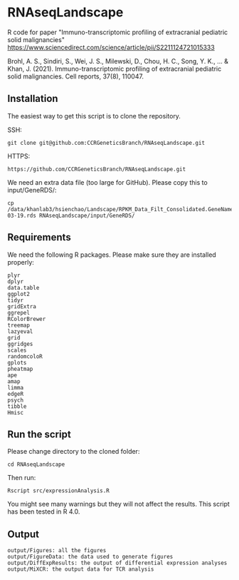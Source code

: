 # RNAseqLandscape
R code for paper "Immuno-transcriptomic profiling of extracranial pediatric solid malignancies" https://www.sciencedirect.com/science/article/pii/S2211124721015333

Brohl, A. S., Sindiri, S., Wei, J. S., Milewski, D., Chou, H. C., Song, Y. K., ... & Khan, J. (2021). Immuno-transcriptomic profiling of extracranial pediatric solid malignancies. Cell reports, 37(8), 110047.

## Installation

The easiest way to get this script is to clone the repository.

SSH:
```
git clone git@github.com:CCRGeneticsBranch/RNAseqLandscape.git
```
HTTPS:
```
https://github.com/CCRGeneticsBranch/RNAseqLandscape.git
```
We need an extra data file (too large for GitHub). Please copy this to input/GeneRDS/:
```
cp /data/khanlab3/hsienchao/Landscape/RPKM_Data_Filt_Consolidated.GeneNames.all.TCGA.Khanlab.pc.log22019-03-19.rds RNAseqLandscape/input/GeneRDS/
```

## Requirements

We need the following R packages. Please make sure they are installed properly:

```
plyr
dplyr
data.table
ggplot2
tidyr
gridExtra
ggrepel
RColorBrewer
treemap
lazyeval
grid
ggridges
scales
randomcoloR
gplots
pheatmap
ape
amap
limma
edgeR
psych
tibble
Hmisc
```

## Run the script

Please change directory to the cloned folder:
```
cd RNAseqLandscape
```

Then run:
```
Rscript src/expressionAnalysis.R
```

You might see many warnings but they will not affect the results. This script has been tested in R 4.0.

## Output

```
output/Figures: all the figures
output/FigureData: the data used to generate figures
output/DiffExpResults: the output of differential expression analyses
output/MiXCR: the output data for TCR analysis

